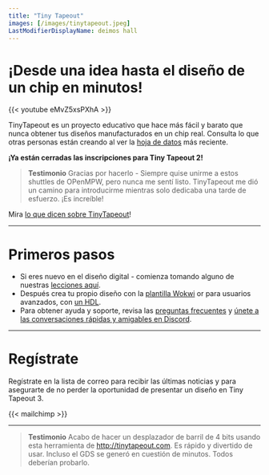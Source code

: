 ```yaml
---
title: "Tiny Tapeout"
images: [/images/tinytapeout.jpeg]
LastModifierDisplayName: deimos hall
---
```


# ¡Desde una idea hasta el diseño de un chip en minutos!

{{< youtube eMvZ5xsPXhA >}}

TinyTapeout es un proyecto educativo que hace más fácil y barato que nunca obtener tus diseños manufacturados en un chip real. Consulta lo que otras personas están creando al ver la [hoja de datos](https://github.com/TinyTapeout/tinytapeout-02/raw/tt02/datasheet.pdf) más reciente.

**¡Ya están cerradas las inscripciones para Tiny Tapeout 2!**

> **Testimonio** Gracias por hacerlo - Siempre quise unirme a estos shuttles de OPenMPW, pero nunca me sentí listo. TinyTapeout me dió un camino para introducirme mientras solo dedicaba una tarde de esfuerzo. ¡Es increíble!

Mira [lo que dicen sobre TinyTapeout](https://twitter.com/search?q=tinytapeout)!

---

# Primeros pasos

* Si eres nuevo en el diseño digital - comienza tomando alguno de nuestras [lecciones aquí](digital_design).
* Después crea tu propio diseño con la [plantilla Wokwi](https://wokwi.com/projects/357178660283991041) or para usuarios avanzados, con [un HDL](/hdl).
* Para obtener ayuda y soporte, revisa las [preguntas frecuentes](faq) y [únete a las conversaciones rápidas y amigables en Discord](https://discord.gg/qZHPrPsmt6).

---

# Regístrate

Regístrate en la lista de correo para recibir las últimas noticias y para asegurarte de no perder la oportunidad de presentar un diseño en Tiny Tapeout 3.

{{< mailchimp >}}

---

> **Testimonio** Acabo de hacer un desplazador de barril de 4 bits usando esta herramienta de http://tinytapeout.com. Es rápido y divertido de usar. Incluso el GDS se generó en cuestión de minutos. Todos deberían probarlo.